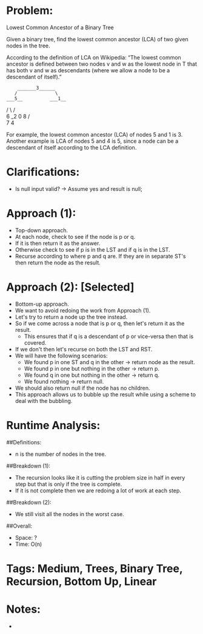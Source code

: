 # Problem:
  Lowest Common Ancestor of a Binary Tree
  
  Given a binary tree, find the lowest common ancestor (LCA) of two given nodes in the tree.

  According to the definition of LCA on Wikipedia: “The lowest common ancestor is defined between two nodes v and w as the lowest node in T that has both v and w as descendants (where we allow a node to be a descendant of itself).”

        _______3______
       /              \
    ___5__          ___1__
   /      \        /      \
   6      _2       0       8
         /  \
         7   4
  
  For example, the lowest common ancestor (LCA) of nodes 5 and 1 is 3. Another example is LCA of nodes 5 and 4 is 5, since a node can be a descendant of itself according to the LCA definition.
  
# Clarifications:
  - Is null input valid? -> Assume yes and result is null;

# Approach (1):
  - Top-down approach.
  - At each node, check to see if the node is p or q.
  - If it is then return it as the answer.
  - Otherwise check to see if p is in the LST and if q is in the LST.
  - Recurse according to where p and q are.  If they are in separate ST's then return the node as the result.

# Approach (2): [Selected]
  - Bottom-up approach.
  - We want to avoid redoing the work from Approach (1).
  - Let's try to return a node up the tree instead.
  - So if we come across a node that is p or q, then let's return it as the result.
    - This ensures that if q is a descendant of p or vice-versa then that is covered.
  - If we don't then let's recurse on both the LST and RST.
  - We will have the following scenarios:
    - We found p in one ST and q in the other -> return node as the result.
    - We found p in one but nothing in the other -> return p.
    - We found q in one but nothing in the other -> return q.
    - We found nothing -> return null.
  - We should also return null if the node has no children.
  - This approach allows us to bubble up the result while using a scheme to deal with the bubbling.

# Runtime Analysis:
##Definitions:
  - n is the number of nodes in the tree.

##Breakdown (1):
  - The recursion looks like it is cutting the problem size in half in every step but that is only if the tree is complete.
  - If it is not complete then we are redoing a lot of work at each step.
  
##Breakdown (2):
  - We still visit all the nodes in the worst case.

##Overall:
  - Space: ?
  - Time: O(n)

# Tags: Medium, Trees, Binary Tree, Recursion, Bottom Up, Linear

# Notes:
  - 